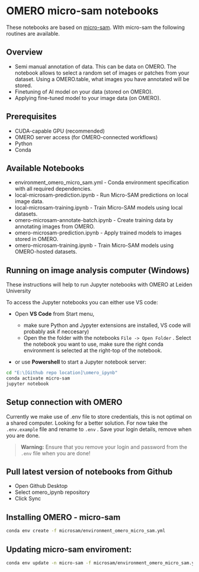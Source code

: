 # OMERO micro-sam notebooks

These notebooks are based on [micro-sam](https://github.com/computational-cell-analytics/micro-sam).
WIth micro-sam the following routines are available.

## Overview
- Semi manual annotation of data. This can be data on OMERO. The notebook allows to select a random set of images or patches from your dataset. Using a OMERO.table, what images you have annotated will be stored.
- Finetuning of AI model on your data (stored on OMERO).
- Applying fine-tuned model to your image data (on OMERO).

## Prerequisites
- CUDA-capable GPU (recommended)
- OMERO server access (for OMERO-connected workflows)
- Python
- Conda

## Available Notebooks

- environment_omero_micro_sam.yml - Conda environment specification with all required dependencies.
- local-microsam-prediction.ipynb - Run Micro-SAM predictions on local image data.
- local-microsam-training.ipynb - Train Micro-SAM models using local datasets.
- omero-microsam-annotate-batch.ipynb - Create training data by annotating images from OMERO.
- omero-microsam-prediction.ipynb - Apply trained models to images stored in OMERO.
- omero-microsam-training.ipynb - Train Micro-SAM models using OMERO-hosted datasets.

## Running on image analysis computer (Windows)

These instructions will help to run Jupyter notebooks with OMERO at Leiden University

To access the Jupyter notebooks you can either use VS code:

- Open **VS Code** from Start menu, 
    - make sure Python and Jypyter extensions are installed, VS code will probably ask if neccesary)
    - Open the the folder with the notebooks ```File -> Open Folder``` . Select the notebook you want to use, make sure the right conda environment is selected at the right-top of the notebook.

 - or use **Powershell** to start a Jupyter notebook server:

```bash
cd "E:\[Github repo location]\omero_ipynb"
conda activate micro-sam
jupyter notebook
```

## Setup connection with OMERO
Currently we make use of .env file to store credentials, this is not optimal on a shared computer. Looking for a better solution.
For now take the ```.env.example``` file and rename to ```.env``` . Save your login details, remove when you are done.

> **Warning:**
> Ensure that you remove your login and password from the `.env` file when you are done!

## Pull latest version of notebooks from Github

- Open Github Desktop
- Select omero_ipynb repository
- Click Sync

## Installing OMERO - micro-sam
```bash
conda env create -f microsam/environment_omero_micro_sam.yml
```

## Updating micro-sam enviroment:
```bash
conda env update -n micro-sam -f microsam/environment_omero_micro_sam.yml
```
